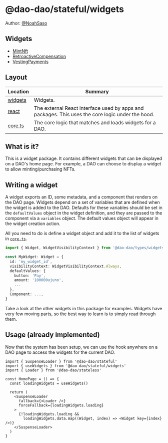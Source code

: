 # @dao-dao/stateful/widgets

Author: [@NoahSaso](https://github.com/NoahSaso)

## Widgets

- [MintNft](./widgets/MintNft)
- [RetroactiveCompensation](./widgets/RetroactiveCompensation)
- [VestingPayments](./widgets/VestingPayments)

## Layout

| Location             | Summary                                                                                          |
| -------------------- | ------------------------------------------------------------------------------------------------ |
| [widgets](./widgets) | Widgets.                                                                                         |
| [react](./react)     | The external React interface used by apps and packages. This uses the core logic under the hood. |
| [core.ts](./core.ts) | The core logic that matches and loads widgets for a DAO.                                         |

## What is it?

This is a widget package. It contains different widgets that can be displayed on
a DAO's home page. For example, a DAO can choose to display a widget to allow
minting/purchasing NFTs.

## Writing a widget

A widget exports an ID, some metadata, and a component that renders on the DAO
page. Widgets depend on a set of variables that are defined when the widget is
added to the DAO. Defaults for these variables should be set in the
`defaultValues` object in the widget definition, and they are passed to the
component via a `variables` object. The default values object will appear in the
widget creation action.

All you need to do is define a widget object and add it to the list of widgets
in [`core.ts`](./core.ts).

```ts
import { Widget, WidgetVisibilityContext } from '@dao-dao/types/widgets'

const MyWidget: Widget = {
  id: 'my_widget_id',
  visibilityContext: WidgetVisibilityContext.Always,
  defaultValues: {
    button: 'Pay',
    amount: '100000ujuno',
    ...
  },
  Component: ...,
}
```

Take a look at the other widgets in this package for examples. Widgets have very
few moving parts, so the best way to learn is to simply read through them.

## Usage (already implemented)

Now that the system has been setup, we can use the hook anywhere on a DAO page
to access the widgets for the current DAO.

```tsx
import { SuspenseLoader } from '@dao-dao/stateful'
import { useWidgets } from '@dao-dao/stateful/widgets'
import { Loader } from '@dao-dao/stateless'

const HomePage = () => {
  const loadingWidgets = useWidgets()

  return (
    <SuspenseLoader
      fallback={<Loader />}
      forceFallback={loadingWidgets.loading}
    >
      {!loadingWidgets.loading &&
        loadingWidgets.data.map((Widget, index) => <Widget key={index} />)}
    </SuspenseLoader>
  )
}
```
